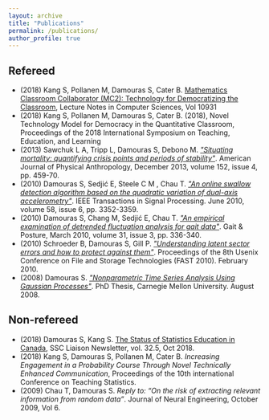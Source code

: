 ```yaml
---
layout: archive
title: "Publications"
permalink: /publications/
author_profile: true
---
```


## Refereed 

- (2018) Kang S, Pollanen M, Damouras S, Cater B. [Mathematics Classroom Collaborator (MC2): Technology for Democratizing the Classroom](https://link.springer.com/chapter/10.1007/978-3-319-96418-8_33), Lecture Notes in Computer Sciences, Vol 10931 
- (2018) Kang S, Pollanen M, Damouras S, Cater B. (2018), Novel Technology Model for Democracy in the Quantitative Classroom, Proceedings of the 2018 International Symposium on Teaching, Education, and Learning
- (2013) Sawchuk L A, Tripp L, Damouras S, Debono M. <a href="http://onlinelibrary.wiley.com/doi/10.1002/ajpa.22380/abstract"><i>"Situating mortality: quantifying crisis points and periods of stability"</i></a>. American Journal of Physical Anthropology, December 2013, volume 152, issue 4, pp. 459-70.
- (2010) Damouras S, Sedji&#263; E, Steele C M , Chau T. <a href="http://ieeexplore.ieee.org/xpls/abs_all.jsp?arnumber=5419103"><i>"An online swallow detection algorithm based on the quadratic variation of dual-axis accelerometry"</i></a>. IEEE Transactions in Signal Processing. June 2010, volume 58, issue 6, pp. 3352-3359. 
- (2010) Damouras S, Chang M, Sedji&#263; E, Chau T. <a href="http://www.ncbi.nlm.nih.gov/pubmed/20060298"><i>"An empirical examination of detrended fluctuation analysis for gait data"</i></a>. Gait & Posture, March 2010, volume 31, issue 3, pp. 336-340.
- (2010) Schroeder B, Damouras S, Gill P. <a href="https://www.usenix.org/legacy/event/fast10/tech/full_papers/schroeder.pdf"><i>"Understanding latent sector errors and how to protect against them"</i></a>. Proceedings of the 8th Usenix Conference on File and Storage Technologies (FAST 2010). February 2010. 
- (2008) Damouras S. <a href="files/thesis.pdf"><i>"Nonparametric Time Series Analysis Using Gaussian Processes"</i></a>. PhD Thesis, Carnegie Mellon University. August 2008.

## Non-refereed
- (2018) Damouras S, Kang S. [The Status of Statistics Education in Canada](https://ssc.ca/en/publications/ssc-liaison/vol-32-5-october-2018/status-statistics-education-canada), SSC Liaison Newsletter, vol. 32.5, Oct 2018.
- (2018) Kang S, Damouras S, Pollanen M, Cater B. *Increasing Engagement in a Probability Course Through Novel Technically Enhanced Communication*, Proceedings of the 10th international Conference on Teaching Statistics.
- (2009) Chau T, Damouras S. *Reply to: “On the risk of extracting relevant information from random data”*. Journal of Neural Engineering, October 2009, Vol 6.

<!--
{% if author.googlescholar %}
  You can also find my articles on <u><a href="{{author.googlescholar}}">my Google Scholar profile</a>.</u>
{% endif %}

{% include base_path %}

{% for post in site.publications reversed %}
  {% include archive-single.html %}
{% endfor %}
-->